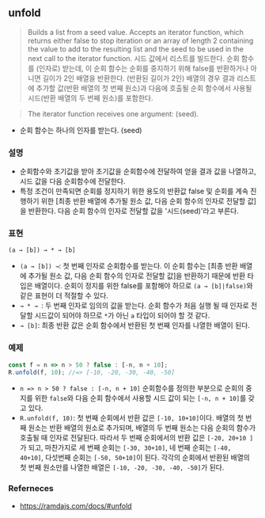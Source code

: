 ## unfold
> Builds a list from a seed value. Accepts an iterator function, which returns either false to stop iteration or an array of length 2 containing the value to add to the resulting list and the seed to be used in the next call to the iterator function.
> 시드 값에서 리스트를 빌드한다. 순회 함수를 (인자로) 받는데, 이 순회 함수는 순회를 중지하기 위해 false를 반환하거나 아니면 길이가 2인 배열을 반환한다. (반환된 길이가 2인) 배열의 경우 결과 리스트에 추가할 값(반환 배열의 첫 번째 원소)과 다음에 호출될 순회 함수에서 사용될 시드(반환 배열의 두 번째 원소)를 포함한다.

> The iterator function receives one argument: (seed).
- 순회 함수는 하나의 인자를 받는다. (seed)

### 설명
- 순회함수와 초기값을 받아 초기값을 순회함수에 전달하여 얻을 결과 값을 나열하고, 시드 값을 다음 순회함수에 전달한다.
- 특정 조건이 만족되면 순회를 정지하기 위한 용도의 반환값 false 및 순회를 계속 진행하기 위한 \[최종 반환 배열에 추가될 원소 값, 다음 순회 함수의 인자로 전달할 값\]을 반환한다. 다음 순회 함수의 인자로 전달할 값을 '시드(seed)'라고 부른다.

### 표현
```
(a → [b]) → * → [b]
```
- `(a → [b]) →`: 첫 번째 인자로 순회함수를 받는다. 이 순회 함수는 \[최종 반환 배열에 추가될 원소 값, 다음 순회 함수의 인자로 전달할 값\]을 반환하기 때문에 반환 타입은 배열이다. 순회이 정지를 위한 false를 포함해야 하므로 `(a → [b]|false)`와 같은 표현이 더 적절할 수 있다.
- `→ * → `: 두 번째 인자로 임의의 값을 받는다. 순회 함수가 처음 실행 될 때 인자로 전달할 시드값이 되어야 하므로 `*`가 아닌 `a` 타입이 되어야 할 것 같다.
- `→ [b]`: 최종 반환 값은 순회 함수에서 반환된 첫 번째 인자를 나열한 배열이 된다.

### 예제
```js
const f = n => n > 50 ? false : [-n, n + 10];
R.unfold(f, 10); //=> [-10, -20, -30, -40, -50]
```
- `n => n > 50 ? false : [-n, n + 10]` 순회함수를 정의한 부분으로 순회의 중지를 위한 `false`와 다음 순회 함수에서 사용할 시드 값이 되는 `[-n, n + 10]`를 갖고 있다.
- `R.unfold(f, 10)`: 첫 번째 순회에서 반환 값은 `[-10, 10+10]`이다. 배열의 첫 번째 원소는 반환 배열의 원소로 추가되며, 배열의 두 번째 원소는 다음 순회의 함수가 호출될 때 인자로 전달된다. 따라서 두 번째 순회에서의 반환 값은 `[-20, 20+10 ]`가 되고, 마찬가지로 세 번째 순회는 `[-30, 30+10]`, 네 번째 순회는 `[-40, 40+10]`, 다섯번째 순회는 `[-50, 50+10]`이 된다. 각각의 순회에서 반환된 배열의 첫 번째 원소만를 나열한 배열은 `[-10, -20, -30, -40, -50]`가 된다.

### Referneces
- https://ramdajs.com/docs/#unfold
